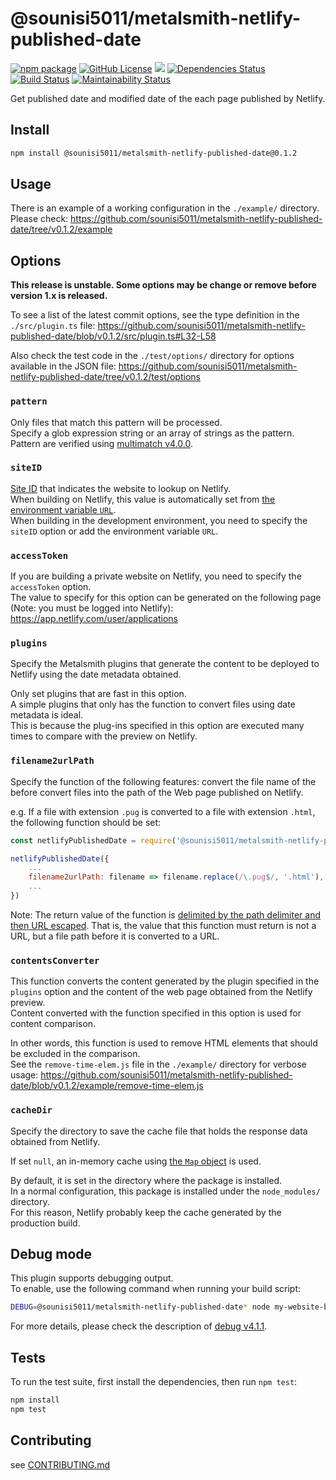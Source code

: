 # @sounisi5011/metalsmith-netlify-published-date

[![npm package](https://img.shields.io/npm/v/@sounisi5011/metalsmith-netlify-published-date.svg)][npm]
[![GitHub License](https://img.shields.io/github/license/sounisi5011/metalsmith-netlify-published-date.svg)][github-license]
![](https://img.shields.io/node/v/@sounisi5011/metalsmith-netlify-published-date.svg)
[![Dependencies Status](https://david-dm.org/sounisi5011/metalsmith-netlify-published-date/status.svg)](https://david-dm.org/sounisi5011/metalsmith-netlify-published-date)
[![Build Status](https://travis-ci.com/sounisi5011/metalsmith-netlify-published-date.svg?branch=master)](https://travis-ci.com/sounisi5011/metalsmith-netlify-published-date)
[![Maintainability Status](https://api.codeclimate.com/v1/badges/913d0fe6324ac84907d6/maintainability)](https://codeclimate.com/github/sounisi5011/metalsmith-netlify-published-date/maintainability)

[npm]: https://www.npmjs.com/package/@sounisi5011/metalsmith-netlify-published-date
[github-license]: https://github.com/sounisi5011/metalsmith-netlify-published-date/blob/master/LICENSE

Get published date and modified date of the each page published by Netlify.

## Install

```sh
npm install @sounisi5011/metalsmith-netlify-published-date@0.1.2
```

## Usage

There is an example of a working configuration in the `./example/` directory.  
Please check: https://github.com/sounisi5011/metalsmith-netlify-published-date/tree/v0.1.2/example

## Options

**This release is unstable. Some options may be change or remove before version 1.x is released.**

To see a list of the latest commit options, see the type definition in the `./src/plugin.ts` file: https://github.com/sounisi5011/metalsmith-netlify-published-date/blob/v0.1.2/src/plugin.ts#L32-L58

Also check the test code in the `./test/options/` directory for options available in the JSON file: https://github.com/sounisi5011/metalsmith-netlify-published-date/tree/v0.1.2/test/options

### `pattern`

Only files that match this pattern will be processed.  
Specify a glob expression string or an array of strings as the pattern.  
Pattern are verified using [multimatch v4.0.0].

[multimatch v4.0.0]: https://www.npmjs.com/package/multimatch/v/4.0.0

### `siteID`

[Site ID](https://www.netlify.com/docs/api/#site-ids) that indicates the website to lookup on Netlify.  
When building on Netlify, this value is automatically set from [the environment variable `URL`](https://www.netlify.com/docs/continuous-deployment/#environment-variables).  
When building in the development environment, you need to specify the `siteID` option or add the environment variable `URL`.

### `accessToken`

If you are building a private website on Netlify, you need to specify the `accessToken` option.  
The value to specify for this option can be generated on the following page (Note: you must be logged into Netlify): https://app.netlify.com/user/applications

### `plugins`

Specify the Metalsmith plugins that generate the content to be deployed to Netlify using the date metadata obtained.

Only set plugins that are fast in this option.  
A simple plugins that only has the function to convert files using date metadata is ideal.  
This is because the plug-ins specified in this option are executed many times to compare with the preview on Netlify.

### `filename2urlPath`

Specify the function of the following features: convert the file name of the before convert files into the path of the Web page published on Netlify.

e.g. If a file with extension `.pug` is converted to a file with extension `.html`, the following function should be set:

```js
const netlifyPublishedDate = require('@sounisi5011/metalsmith-netlify-published-date');

netlifyPublishedDate({
    ...
    filename2urlPath: filename => filename.replace(/\.pug$/, '.html'),
    ...
})
```

Note: The return value of the function is [delimited by the path delimiter and then URL escaped](https://github.com/sounisi5011/metalsmith-netlify-published-date/blob/v0.1.2/src/plugin.ts#L136-L142). That is, the value that this function must return is not a URL, but a file path before it is converted to a URL.

### `contentsConverter`

This function converts the content generated by the plugin specified in the `plugins` option and the content of the web page obtained from the Netlify preview.  
Content converted with the function specified in this option is used for content comparison.

In other words, this function is used to remove HTML elements that should be excluded in the comparison.  
See the `remove-time-elem.js` file in the `./example/` directory for verbose usage: https://github.com/sounisi5011/metalsmith-netlify-published-date/blob/v0.1.2/example/remove-time-elem.js

### `cacheDir`

Specify the directory to save the cache file that holds the response data obtained from Netlify.

If set `null`, an in-memory cache using [the `Map` object](https://developer.mozilla.org/en-US/docs/Web/JavaScript/Reference/Global_Objects/Map) is used.

By default, it is set in the directory where the package is installed.  
In a normal configuration, this package is installed under the `node_modules/` directory.  
For this reason, Netlify probably keep the cache generated by the production build.

## Debug mode

This plugin supports debugging output.  
To enable, use the following command when running your build script:

```sh
DEBUG=@sounisi5011/metalsmith-netlify-published-date* node my-website-build.js
```

For more details, please check the description of [debug v4.1.1].

[debug v4.1.1]: https://www.npmjs.com/package/debug/v/4.1.1

## Tests

To run the test suite, first install the dependencies, then run `npm test`:

```sh
npm install
npm test
```

## Contributing

see [CONTRIBUTING.md](https://github.com/sounisi5011/metalsmith-netlify-published-date/blob/master/CONTRIBUTING.md)
